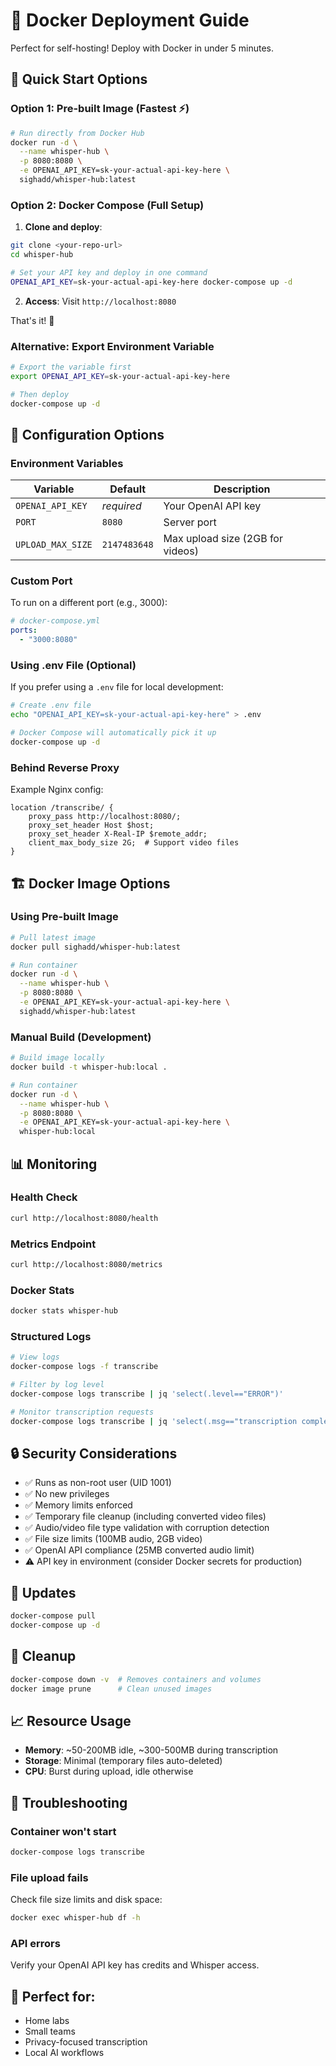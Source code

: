 # 🐳 Docker Deployment Guide

Perfect for self-hosting! Deploy with Docker in under 5 minutes.

## 🚀 Quick Start Options

### Option 1: Pre-built Image (Fastest ⚡)

```bash
# Run directly from Docker Hub
docker run -d \
  --name whisper-hub \
  -p 8080:8080 \
  -e OPENAI_API_KEY=sk-your-actual-api-key-here \
  sighadd/whisper-hub:latest
```

### Option 2: Docker Compose (Full Setup)

1. **Clone and deploy**:
```bash
git clone <your-repo-url>
cd whisper-hub

# Set your API key and deploy in one command
OPENAI_API_KEY=sk-your-actual-api-key-here docker-compose up -d
```

2. **Access**: Visit `http://localhost:8080`

That's it! 🎉

### Alternative: Export Environment Variable

```bash
# Export the variable first
export OPENAI_API_KEY=sk-your-actual-api-key-here

# Then deploy
docker-compose up -d
```

## 🔧 Configuration Options

### Environment Variables

| Variable | Default | Description |
|----------|---------|-------------|
| `OPENAI_API_KEY` | *required* | Your OpenAI API key |
| `PORT` | `8080` | Server port |
| `UPLOAD_MAX_SIZE` | `2147483648` | Max upload size (2GB for videos) |

### Custom Port

To run on a different port (e.g., 3000):
```yaml
# docker-compose.yml
ports:
  - "3000:8080"
```

### Using .env File (Optional)

If you prefer using a `.env` file for local development:
```bash
# Create .env file
echo "OPENAI_API_KEY=sk-your-actual-api-key-here" > .env

# Docker Compose will automatically pick it up
docker-compose up -d
```

### Behind Reverse Proxy

Example Nginx config:
```nginx
location /transcribe/ {
    proxy_pass http://localhost:8080/;
    proxy_set_header Host $host;
    proxy_set_header X-Real-IP $remote_addr;
    client_max_body_size 2G;  # Support video files
}
```

## 🏗️ Docker Image Options

### Using Pre-built Image
```bash
# Pull latest image
docker pull sighadd/whisper-hub:latest

# Run container
docker run -d \
  --name whisper-hub \
  -p 8080:8080 \
  -e OPENAI_API_KEY=sk-your-actual-api-key-here \
  sighadd/whisper-hub:latest
```

### Manual Build (Development)
```bash
# Build image locally
docker build -t whisper-hub:local .

# Run container
docker run -d \
  --name whisper-hub \
  -p 8080:8080 \
  -e OPENAI_API_KEY=sk-your-actual-api-key-here \
  whisper-hub:local
```

## 📊 Monitoring

### Health Check
```bash
curl http://localhost:8080/health
```

### Metrics Endpoint
```bash
curl http://localhost:8080/metrics
```

### Docker Stats
```bash
docker stats whisper-hub
```

### Structured Logs
```bash
# View logs
docker-compose logs -f transcribe

# Filter by log level
docker-compose logs transcribe | jq 'select(.level=="ERROR")'

# Monitor transcription requests
docker-compose logs transcribe | jq 'select(.msg=="transcription completed successfully")'
```

## 🔒 Security Considerations

- ✅ Runs as non-root user (UID 1001)
- ✅ No new privileges
- ✅ Memory limits enforced
- ✅ Temporary file cleanup (including converted video files)
- ✅ Audio/video file type validation with corruption detection
- ✅ File size limits (100MB audio, 2GB video)
- ✅ OpenAI API compliance (25MB converted audio limit)
- ⚠️ API key in environment (consider Docker secrets for production)

## 🔄 Updates

```bash
docker-compose pull
docker-compose up -d
```

## 🧹 Cleanup

```bash
docker-compose down -v  # Removes containers and volumes
docker image prune      # Clean unused images
```

## 📈 Resource Usage

- **Memory**: ~50-200MB idle, ~300-500MB during transcription
- **Storage**: Minimal (temporary files auto-deleted)
- **CPU**: Burst during upload, idle otherwise

## 🔧 Troubleshooting

### Container won't start
```bash
docker-compose logs transcribe
```

### File upload fails
Check file size limits and disk space:
```bash
docker exec whisper-hub df -h
```

### API errors
Verify your OpenAI API key has credits and Whisper access.

## 🎯 Perfect for:
- Home labs
- Small teams
- Privacy-focused transcription
- Local AI workflows